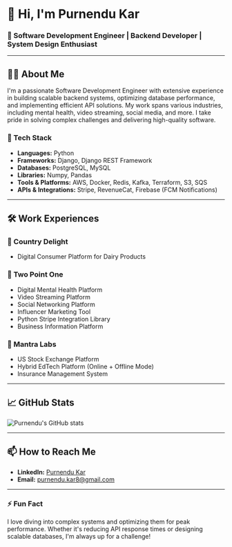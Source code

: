 # 👋 Hi, I'm Purnendu Kar

### 🚀 Software Development Engineer | Backend Developer | System Design Enthusiast

---

## 🧑‍💻 About Me

I'm a passionate Software Development Engineer with extensive experience in building scalable backend systems, optimizing database performance, and implementing efficient API solutions. My work spans various industries, including mental health, video streaming, social media, and more. I take pride in solving complex challenges and delivering high-quality software.

### 🔧 Tech Stack

- **Languages:** Python
- **Frameworks:** Django, Django REST Framework
- **Databases:** PostgreSQL, MySQL
- **Libraries:** Numpy, Pandas
- **Tools & Platforms:** AWS, Docker, Redis, Kafka, Terraform, S3, SQS
- **APIs & Integrations:** Stripe, RevenueCat, Firebase (FCM Notifications)

---

## 🛠️ Work Experiences

### 📌 Country Delight
- Digital Consumer Platform for Dairy Products

### 📌 Two Point One
- Digital Mental Health Platform
- Video Streaming Platform
- Social Networking Platform
- Influencer Marketing Tool
- Python Stripe Integration Library
- Business Information Platform

### 📌 Mantra Labs
- US Stock Exchange Platform
- Hybrid EdTech Platform (Online + Offline Mode)
- Insurance Management System

---

## 📈 GitHub Stats

![Purnendu's GitHub stats](https://github-readme-stats.vercel.app/api?username=purnendukar&show_icons=true&theme=radical)

---

## 📫 How to Reach Me

- **LinkedIn:** [Purnendu Kar](https://www.linkedin.com/in/purnendu-kar)
- **Email:** purnendu.kar8@gmail.com

---

### ⚡ Fun Fact

I love diving into complex systems and optimizing them for peak performance. Whether it's reducing API response times or designing scalable databases, I'm always up for a challenge!
